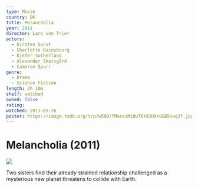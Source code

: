 ```yaml
---
type: Movie
country: DK
title: Melancholia
year: 2011
director: Lars von Trier
actors:
  - Kirsten Dunst
  - Charlotte Gainsbourg
  - Kiefer Sutherland
  - Alexander Skarsgård
  - Cameron Spurr
genre:
  - Drama
  - Science Fiction
length: 2h 10m
shelf: watched
owned: false
rating:
watched: 2011-05-26
poster: https://image.tmdb.org/t/p/w500/fMneszMiQuTKY8JUXrGGB5vwqJf.jpg
---
```


# Melancholia (2011)

![](https://image.tmdb.org/t/p/w500/fMneszMiQuTKY8JUXrGGB5vwqJf.jpg)

Two sisters find their already strained relationship challenged as a mysterious new planet threatens to collide with Earth.